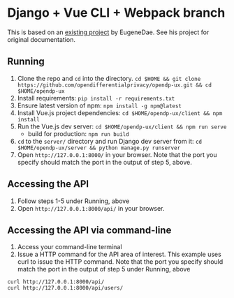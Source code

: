 # Django + Vue CLI + Webpack branch

This is based on an [existing project](https://github.com/EugeneDae/django-vue-cli-webpack-demo) by EugeneDae. See his project for original documentation.

## Running

1. Clone the repo and `cd` into the directory. `cd $HOME && git clone https://github.com/opendifferentialprivacy/opendp-ux.git && cd $HOME/opendp-ux`
2. Install requirements: `pip install -r requirements.txt`
3. Ensure latest version of npm: `npm install -g npm@latest`
4. Install Vue.js project dependencies: `cd $HOME/opendp-ux/client && npm install`
5. Run the Vue.js dev server: `cd $HOME/opendp-ux/client && npm run serve`
   - build for production: `npm run build`
6. `cd` to the `server/` directory and run Django dev server from it: `cd $HOME/opendp-ux/server && python manage.py runserver`
7. Open `http://127.0.0.1:8000/` in your browser. Note that the port you specify should match the port in the output of step 5, above.

## Accessing the API

1. Follow steps 1-5 under Running, above
2. Open `http://127.0.0.1:8000/api/` in your browser.

## Accessing the API via command-line
1. Access your command-line terminal
2. Issue a HTTP command for the API area of interest. This example uses curl to issue the HTTP command. Note that the port you specify should match the port in the output of step 5 under Running, above
```
curl http://127.0.0.1:8000/api/
curl http://127.0.0.1:8000/api/users/
```
